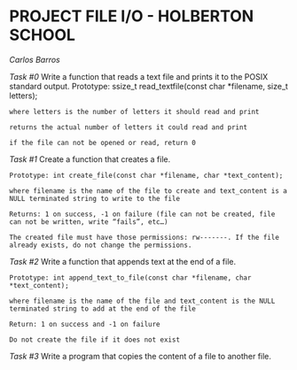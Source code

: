 # PROJECT FILE I/O - HOLBERTON SCHOOL 
_Carlos Barros_

*Task #0* Write a function that reads a text file and prints it to the POSIX standard output.
    Prototype: ssize_t read_textfile(const char *filename, size_t letters);

    where letters is the number of letters it should read and print

    returns the actual number of letters it could read and print

    if the file can not be opened or read, return 0

*Task #1* Create a function that creates a file.

    Prototype: int create_file(const char *filename, char *text_content);

    where filename is the name of the file to create and text_content is a NULL terminated string to write to the file

    Returns: 1 on success, -1 on failure (file can not be created, file can not be written, write “fails”, etc…)

    The created file must have those permissions: rw-------. If the file already exists, do not change the permissions.

*Task #2* Write a function that appends text at the end of a file.

    Prototype: int append_text_to_file(const char *filename, char *text_content);

    where filename is the name of the file and text_content is the NULL terminated string to add at the end of the file

    Return: 1 on success and -1 on failure

    Do not create the file if it does not exist


*Task #3* Write a program that copies the content of a file to another file.



